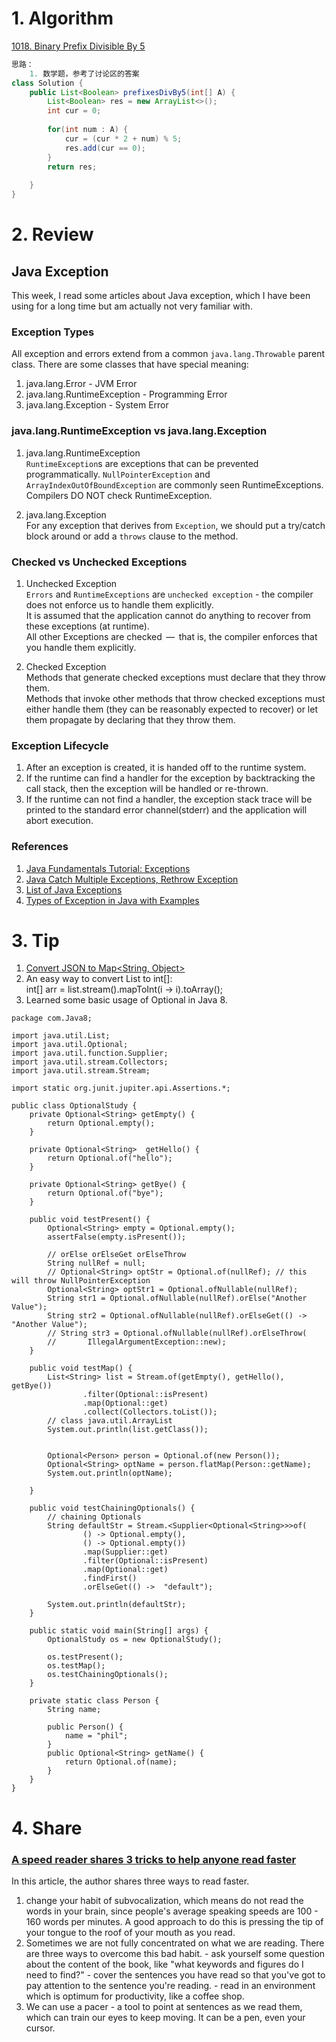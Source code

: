 # 1. Algorithm
[1018. Binary Prefix Divisible By 5](https://leetcode.com/problems/binary-prefix-divisible-by-5/)
```Java        
思路：
    1. 数学题，参考了讨论区的答案
class Solution {
    public List<Boolean> prefixesDivBy5(int[] A) {
        List<Boolean> res = new ArrayList<>();
        int cur = 0;
        
        for(int num : A) {
            cur = (cur * 2 + num) % 5;
            res.add(cur == 0);
        }
        return res;
        
    }
}

```
# 2. Review
## Java Exception
This week, I read some articles about Java exception, which I have been using for a long time but am actually not very familiar with.

### Exception Types
All exception and errors extend from a common `java.lang.Throwable` parent class.
There are some classes that have special meaning:
  1. java.lang.Error - JVM Error
  2. java.lang.RuntimeException - Programming Error
  3. java.lang.Exception - System Error

### java.lang.RuntimeException vs java.lang.Exception
1. java.lang.RuntimeException </br>
   `RuntimeException`s are exceptions that can be prevented programmatically. `NullPointerException` and `ArrayIndexOutOfBoundException` are commonly seen RuntimeExceptions. Compilers DO NOT check RuntimeException.

2. java.lang.Exception </br>
   For any exception that derives from `Exception`, we should put a try/catch block around or add a `throws` clause to the method.

### Checked vs Unchecked Exceptions
1. Unchecked Exception </br>
   `Errors` and `RuntimeExceptions` are `unchecked exception` - the compiler does not enforce us to handle them explicitly. </br>
   It is assumed that the application cannot do anything to recover from these exceptions (at runtime). </br>
   All other Exceptions are checked  —  that is, the compiler enforces that you handle them explicitly. </br>

2. Checked Exception </br>
   Methods that generate checked exceptions must declare that they throw them. </br>
   Methods that invoke other methods that throw checked exceptions must either handle them (they can be reasonably expected to recover) or let them propagate by declaring that they throw them. </br>

### Exception Lifecycle
  1. After an exception is created, it is handed off to the runtime system.
  2. If the runtime can find a handler for the exception by backtracking the call stack, then the exception will be handled or re-thrown.
  3. If the runtime can not find a handler, the exception stack trace will be printed to the standard error channel(stderr) and the application will abort execution.

### References
  1. [Java Fundamentals Tutorial: Exceptions](https://www.protechtraining.com/bookshelf/java_fundamentals_tutorial/exceptions)
  2. [Java Catch Multiple Exceptions, Rethrow Exception](https://www.journaldev.com/629/java-catch-multiple-exceptions-rethrow-exception)
  3. [List of Java Exceptions](https://programming.guide/java/list-of-java-exceptions.html)
  4. [Types of Exception in Java with Examples](https://www.geeksforgeeks.org/types-of-exception-in-java-with-examples/)
  
  
# 3. Tip
1. [Convert JSON to Map<String, Object>](https://stackoverflow.com/questions/443499/convert-json-to-map)
2. An easy way to convert List<Integer> to int[]: </br>
   int[] arr = list.stream().mapToInt(i -> i).toArray();
3. Learned some basic usage of Optional in Java 8.
```
package com.Java8;

import java.util.List;
import java.util.Optional;
import java.util.function.Supplier;
import java.util.stream.Collectors;
import java.util.stream.Stream;

import static org.junit.jupiter.api.Assertions.*;

public class OptionalStudy {
    private Optional<String> getEmpty() {
        return Optional.empty();
    }

    private Optional<String>  getHello() {
        return Optional.of("hello");
    }

    private Optional<String> getBye() {
        return Optional.of("bye");
    }

    public void testPresent() {
        Optional<String> empty = Optional.empty();
        assertFalse(empty.isPresent());

        // orElse orElseGet orElseThrow
        String nullRef = null;
        // Optional<String> optStr = Optional.of(nullRef); // this will throw NullPointerException
        Optional<String> optStr1 = Optional.ofNullable(nullRef);
        String str1 = Optional.ofNullable(nullRef).orElse("Another Value");
        String str2 = Optional.ofNullable(nullRef).orElseGet(() -> "Another Value");
        // String str3 = Optional.ofNullable(nullRef).orElseThrow(
        //       IllegalArgumentException::new);
    }

    public void testMap() {
        List<String> list = Stream.of(getEmpty(), getHello(), getBye())
                .filter(Optional::isPresent)
                .map(Optional::get)
                .collect(Collectors.toList());
        // class java.util.ArrayList
        System.out.println(list.getClass());


        Optional<Person> person = Optional.of(new Person());
        Optional<String> optName = person.flatMap(Person::getName);
        System.out.println(optName);

    }

    public void testChainingOptionals() {
        // chaining Optionals
        String defaultStr = Stream.<Supplier<Optional<String>>>of(
                () -> Optional.empty(),
                () -> Optional.empty())
                .map(Supplier::get)
                .filter(Optional::isPresent)
                .map(Optional::get)
                .findFirst()
                .orElseGet(() ->  "default");

        System.out.println(defaultStr);
    }

    public static void main(String[] args) {
        OptionalStudy os = new OptionalStudy();

        os.testPresent();
        os.testMap();
        os.testChainingOptionals();
    }

    private static class Person {
        String name;

        public Person() {
            name = "phil";
        }
        public Optional<String> getName() {
            return Optional.of(name);
        }
    }
}
```

# 4. Share
### [A speed reader shares 3 tricks to help anyone read faster](https://ideas.ted.com/a-speed-reader-shares-3-tricks-to-help-anyone-read-faster/)
In this article, the author shares three ways to read faster.
  1. change your habit of subvocalization, which means do not read the words in your brain, since people's average speaking speeds are 100 - 160 words per minutes. A good approach to do this is pressing the tip of your tongue to the roof of your mouth as you read.
  2. Sometimes we are not fully concentrated on what we are reading. There are three ways to overcome this bad habit. 
    - ask yourself some question about the content of the book, like "what keywords and figures do I need to find?"
    - cover the sentences you have read so that you've got to pay attention to the sentence you're reading.
    - read in an environment which is optimum for productivity, like a coffee shop.
  3. We can use a pacer - a tool to point at sentences as we read them, which can train our eyes to keep moving. It can be a pen, even your cursor.